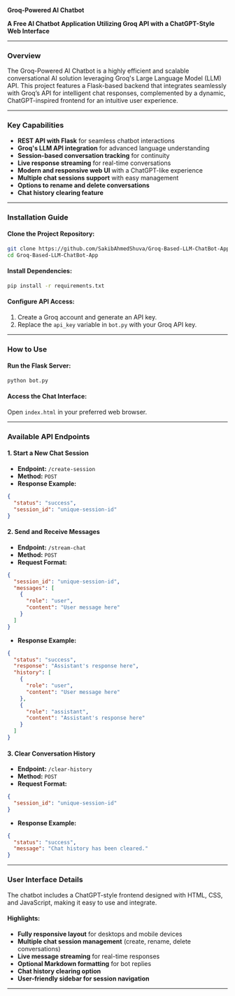**Groq-Powered AI Chatbot**

**A Free AI Chatbot Application Utilizing Groq API with a ChatGPT-Style Web Interface**

---

### **Overview**
The Groq-Powered AI Chatbot is a highly efficient and scalable conversational AI solution leveraging Groq's Large Language Model (LLM) API. This project features a Flask-based backend that integrates seamlessly with Groq’s API for intelligent chat responses, complemented by a dynamic, ChatGPT-inspired frontend for an intuitive user experience.

---

### **Key Capabilities**
- **REST API with Flask** for seamless chatbot interactions
- **Groq's LLM API integration** for advanced language understanding
- **Session-based conversation tracking** for continuity
- **Live response streaming** for real-time conversations
- **Modern and responsive web UI** with a ChatGPT-like experience
- **Multiple chat sessions support** with easy management
- **Options to rename and delete conversations**
- **Chat history clearing feature**

---

### **Installation Guide**
#### **Clone the Project Repository:**
```sh
git clone https://github.com/SakibAhmedShuva/Groq-Based-LLM-ChatBot-App.git
cd Groq-Based-LLM-ChatBot-App
```
#### **Install Dependencies:**
```sh
pip install -r requirements.txt
```
#### **Configure API Access:**
1. Create a Groq account and generate an API key.
2. Replace the `api_key` variable in `bot.py` with your Groq API key.

---

### **How to Use**
#### **Run the Flask Server:**
```sh
python bot.py
```
#### **Access the Chat Interface:**
Open `index.html` in your preferred web browser.

---

### **Available API Endpoints**
#### **1. Start a New Chat Session**
- **Endpoint:** `/create-session`
- **Method:** `POST`
- **Response Example:**
```json
{
  "status": "success",
  "session_id": "unique-session-id"
}
```

#### **2. Send and Receive Messages**
- **Endpoint:** `/stream-chat`
- **Method:** `POST`
- **Request Format:**
```json
{
  "session_id": "unique-session-id",
  "messages": [
    {
      "role": "user",
      "content": "User message here"
    }
  ]
}
```
- **Response Example:**
```json
{
  "status": "success",
  "response": "Assistant's response here",
  "history": [
    {
      "role": "user",
      "content": "User message here"
    },
    {
      "role": "assistant",
      "content": "Assistant's response here"
    }
  ]
}
```

#### **3. Clear Conversation History**
- **Endpoint:** `/clear-history`
- **Method:** `POST`
- **Request Format:**
```json
{
  "session_id": "unique-session-id"
}
```
- **Response Example:**
```json
{
  "status": "success",
  "message": "Chat history has been cleared."
}
```

---

### **User Interface Details**
The chatbot includes a ChatGPT-style frontend designed with HTML, CSS, and JavaScript, making it easy to use and integrate.
#### **Highlights:**
- **Fully responsive layout** for desktops and mobile devices
- **Multiple chat session management** (create, rename, delete conversations)
- **Live message streaming** for real-time responses
- **Optional Markdown formatting** for bot replies
- **Chat history clearing option**
- **User-friendly sidebar for session navigation**

---





